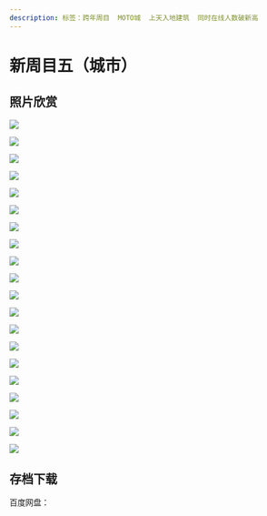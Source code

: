 ```yaml
---
description: 标签：跨年周目  MOTO城  上天入地建筑  同时在线人数破新高
---
```


# 新周目五（城市）

## 照片欣赏

![](../.gitbook/assets/minecraft-2019_2_22-20_11_57.png)

![](../.gitbook/assets/minecraft-2019_2_22-20_12_06.png)

![](../.gitbook/assets/minecraft-2019_2_22-20_12_21.png)

![](../.gitbook/assets/minecraft-2019_2_22-20_12_34.png)

![](../.gitbook/assets/minecraft-2019_2_22-20_12_47.png)

![](../.gitbook/assets/minecraft-2019_2_22-20_12_56.png)

![](../.gitbook/assets/minecraft-2019_2_22-20_13_09.png)

![](../.gitbook/assets/minecraft-2019_2_22-20_13_24.png)

![](../.gitbook/assets/minecraft-2019_2_22-20_13_37.png)

![](../.gitbook/assets/minecraft-2019_2_22-20_13_46.png)

![](../.gitbook/assets/minecraft-2019_2_22-20_14_01.png)

![](../.gitbook/assets/minecraft-2019_2_22-20_15_57.png)

![](../.gitbook/assets/minecraft-2019_2_22-20_16_12.png)

![](../.gitbook/assets/minecraft-2019_2_22-20_17_27.png)

![](../.gitbook/assets/minecraft-2019_2_22-20_17_47.png)

![](../.gitbook/assets/minecraft-2019_2_22-20_19_41.png)

![](../.gitbook/assets/minecraft-2019_2_22-20_20_04.png)

![](../.gitbook/assets/minecraft-2019_2_22-20_45_19.png)

![](../.gitbook/assets/minecraft-2019_2_22-20_45_46.png)

![](../.gitbook/assets/minecraft-2019_2_22-20_47_32.png)

## 存档下载

百度网盘：

